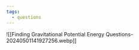 ```yaml
---
tags:
  - questions
---
```

![[Finding Gravitational Potential Energy Questions-20240501141927256.webp]]